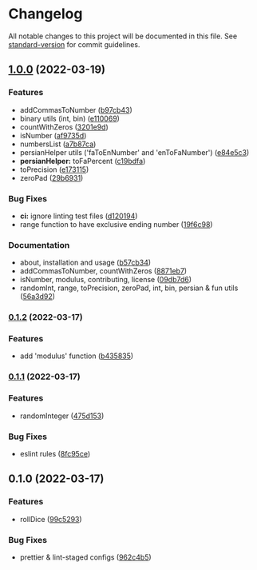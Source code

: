 # Changelog

All notable changes to this project will be documented in this file. See [standard-version](https://github.com/conventional-changelog/standard-version) for commit guidelines.

## [1.0.0](https://github.com/Sinakhx/number-slayer/compare/v0.1.2...v1.0.0) (2022-03-19)


### Features

* addCommasToNumber ([b97cb43](https://github.com/Sinakhx/number-slayer/commit/b97cb43574f7ff69690a808b9250819fcf938a79))
* binary utils (int, bin) ([e110069](https://github.com/Sinakhx/number-slayer/commit/e1100694b11dd5b72f9c1ea8176a5c9cd9d6f50a))
* countWithZeros ([3201e9d](https://github.com/Sinakhx/number-slayer/commit/3201e9d4e7ad73fe2aa35f187de8dbd141ac0a5c))
* isNumber ([af9735d](https://github.com/Sinakhx/number-slayer/commit/af9735dba72c9d7ca55aac827ab1b8d839c59a23))
* numbersList ([a7b87ca](https://github.com/Sinakhx/number-slayer/commit/a7b87ca15c1c456249338eecfdc56a5f0a96a6b6))
* persianHelper utils ('faToEnNumber' and 'enToFaNumber') ([e84e5c3](https://github.com/Sinakhx/number-slayer/commit/e84e5c38b2d83a6fc4900d47b9cc693763ee70b9))
* **persianHelper:** toFaPercent ([c19bdfa](https://github.com/Sinakhx/number-slayer/commit/c19bdfad7313c7d3ef1c0b8adcacd64efb614c7f))
* toPrecision ([e173115](https://github.com/Sinakhx/number-slayer/commit/e1731158ad5de46611cdee75e674023cc780f8e7))
* zeroPad ([29b6931](https://github.com/Sinakhx/number-slayer/commit/29b69318e2c4d1d76ebc7240ec23d4b82817c7ec))


### Bug Fixes

* **ci:** ignore linting test files ([d120194](https://github.com/Sinakhx/number-slayer/commit/d120194d39f153487e1012c44eff66750c37bf35))
* range function to have exclusive ending number ([19f6c98](https://github.com/Sinakhx/number-slayer/commit/19f6c98650494dfbe3c00f640c5ba813f678e661))


### Documentation

* about, installation and usage ([b57cb34](https://github.com/Sinakhx/number-slayer/commit/b57cb34e2cdbdc651b7228e876c174c05ff89b46))
* addCommasToNumber, countWithZeros ([8871eb7](https://github.com/Sinakhx/number-slayer/commit/8871eb75e83085a7fdf621b12c0d7702e6221f6f))
* isNumber, modulus, contributing, license ([09db7d6](https://github.com/Sinakhx/number-slayer/commit/09db7d679c77429f209089b8c39b385bcb2451d9))
* randomInt, range, toPrecision, zeroPad, int, bin, persian & fun utils ([56a3d92](https://github.com/Sinakhx/number-slayer/commit/56a3d927acd38bc3fcea2cf6b4653f933fc47de3))

### [0.1.2](https://github.com/Sinakhx/number-slayer/compare/v0.1.1...v0.1.2) (2022-03-17)


### Features

* add 'modulus' function ([b435835](https://github.com/Sinakhx/number-slayer/commit/b4358356d60f10bb2d7f891174cafca427dcea01))

### [0.1.1](https://github.com/Sinakhx/number-slayer/compare/v0.1.0...v0.1.1) (2022-03-17)


### Features

* randomInteger ([475d153](https://github.com/Sinakhx/number-slayer/commit/475d15300e9c72f437b0d0abea874e396e105592))


### Bug Fixes

* eslint rules ([8fc95ce](https://github.com/Sinakhx/number-slayer/commit/8fc95ced8bef243ac16f5fe3a3315e1619bb227d))

## 0.1.0 (2022-03-17)


### Features

* rollDice ([99c5293](https://github.com/Sinakhx/number-slayer/commit/99c5293470e1e140383d9c09ab955aa12fe0ea47))


### Bug Fixes

* prettier & lint-staged configs ([962c4b5](https://github.com/Sinakhx/number-slayer/commit/962c4b53d8f71d33dd2846a6c105690c689d375b))